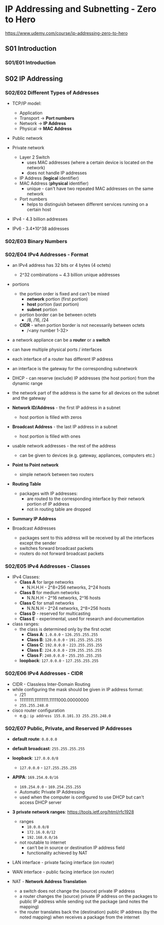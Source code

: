 
# IP Addressing and Subnetting - Zero to Hero

https://www.udemy.com/course/ip-addressing-zero-to-hero

## S01 Introduction

### S01/E01 Introduction

## S02 IP Addressing

### S02/E02 Different Types of Addresses

- TCP/IP model:
  - Application
  - Transport -> **Port numbers**
  - Network -> **IP Address**
  - Physical -> **MAC Address**


- Public network
- Private network
  - Layer 2 Switch
    - uses MAC addresses (where a certain device is located on the network)
    - does not handle IP addresses
  - IP Address (**logical** identifier)
  - MAC Address (**physical** identifier)
    - unique - can't have two repeated MAC addresses on the same network
  - Port numbers
    - helps to distinguish between different services running on a certain host


- IPv4 - 4.3 billion addresses
- IPv6 - 3.4*10^38 addresses

### S02/E03 Binary Numbers

### S02/E04 IPv4 Addresses - Format

- an IPv4 address has 32 bits or 4 bytes (4 octets)
  - 2^32 combinations ~ 4.3 billion unique addresses


- portions
  - the portion order is fixed and can't be mixed
    - **network** portion (first portion)
    - **host** portion (last portion)
    - **subnet** portion
  - portion border can be between octets
    - /8, /16, /24
  - **CIDR** - when portion border is not necessarily between octets
    - /<any number 1-32>


- a network appliance can be a **router** or a **switch**
- can have multiple physical ports / interfaces
- each interface of a router has different IP address
- an interface is the gateway for the corresponding subnetwork
- DHCP - can reserve (exclude) IP addresses (the host portion) from the dynamic range
- the network part of the address is the same for all devices on the subnet and the gateway


- **Network ID/Address** - the first IP address in a subnet
  - host portion is filled with zeros
- **Broadcast Address** - the last IP address in a subnet
  - host portion is filled with ones
- usable network addresses - the rest of the address
  - can be given to devices (e.g. gateway, appliances, computers etc.)


- **Point to Point network**
  - simple network between two routers


- **Routing Table**
  - packages with IP addresses:
    - are routed to the corresponding interface by their network portion of IP address
    - not in routing table are dropped
- **Summary IP Address**
- Broadcast Addresses
  - packages sent to this address will be received by all the interfaces except the sender
  - switches forward broadcast packets
  - routers do not forward broadcast packets

### S02/E05 IPv4 Addresses - Classes

- IPv4 Classes:
  - **Class A** for large networks
    - N.H.H.H - 2^8=256 networks, 2^24 hosts
  - **Class B** for medium networks
    - N.N.H.H - 2^16 networks, 2^16 hosts
  - **Class C** for small networks
    - N.N.N.H - 2^24 networks, 2^8=256 hosts
  - **Class D** - reserved for multicasting
  - **Class E** - experimental, used for research and documentation
- class ranges:
  - the class is determined only by the first octet
    - **Class A**: `1.0.0.0` - `126.255.255.255`
    - **Class B**: `128.0.0.0` - `191.255.255.255`
    - **Class C**: `192.0.0.0` - `223.255.255.255`
    - **Class E**: `224.0.0.0` - `239.255.255.255`
    - **Class F**: `240.0.0.0` - `255.255.255.255`
  - **loopback**: `127.0.0.0` - `127.255.255.255`

### S02/E06 IPv4 Addresses - CIDR

- CIDR - Classless Inter-Domain Routing
- while configuring the mask should be given in IP address format:
  - /21
  - 11111111.11111111.11111000.00000000
  - `255.255.248.0`
- cisco router configuration
  - e.g.: `ip address 155.8.101.33 255.255.248.0`

### S02/E07 Public, Private, and Reserved IP Addresses

- **default route**: `0.0.0.0`
- **default broadcast**: `255.255.255.255`
- **loopback**: `127.0.0.0/8`
  - `127.0.0.0` - `127.255.255.255`
- **APIPA**: `169.254.0.0/16`
  - `169.254.0.0` - `169.254.255.255`
  - Automatic Private IP Addressing
  - used when the computer is configured to use DHCP but can't access DHCP server
- **3 private network ranges**: https://tools.ietf.org/html/rfc1928
  - ranges
    - `10.0.0.0/8`
    - `172.16.0.0/12`
    - `192.168.0.0/16`
  - not routable to internet
    - can't be in source or destination IP address field
    - functionality achieved by NAT


- LAN interface - private facing interface (on router)
- WAN interface - public facing interface (on router)
- NAT - **Network Address Translation**
  - a switch does not change the (source) private IP address
  - a router changes the (source) private IP address on the packages to public IP address while sending out the package (and notes the mapping)
  - the router translates back the (destination) public IP address (by the noted mapping) when receives a package from the internet
